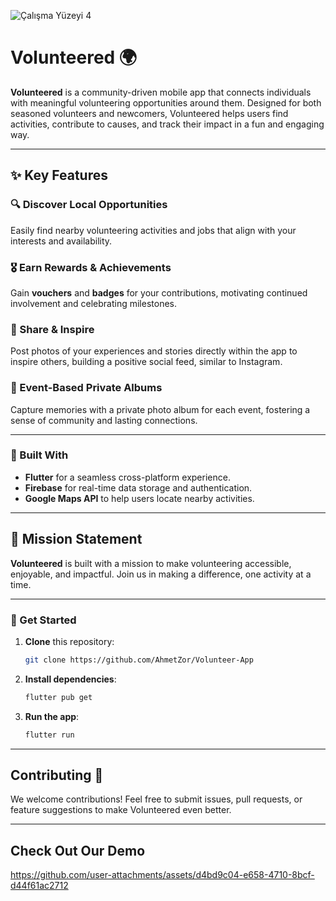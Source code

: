 
![Çalışma Yüzeyi 4](https://github.com/user-attachments/assets/772aa6c2-6f91-46bc-85f1-999b9143aaaf)
# Volunteered 🌍

**Volunteered** is a community-driven mobile app that connects individuals with meaningful volunteering opportunities around them. Designed for both seasoned volunteers and newcomers, Volunteered helps users find activities, contribute to causes, and track their impact in a fun and engaging way.

---

## ✨ Key Features

### 🔍 Discover Local Opportunities
Easily find nearby volunteering activities and jobs that align with your interests and availability.

### 🎖️ Earn Rewards & Achievements
Gain **vouchers** and **badges** for your contributions, motivating continued involvement and celebrating milestones.

### 📸 Share & Inspire
Post photos of your experiences and stories directly within the app to inspire others, building a positive social feed, similar to Instagram.

### 📂 Event-Based Private Albums
Capture memories with a private photo album for each event, fostering a sense of community and lasting connections.

---

### 📲 Built With

- **Flutter** for a seamless cross-platform experience.
- **Firebase** for real-time data storage and authentication.
- **Google Maps API** to help users locate nearby activities.

---

## 🌟 Mission Statement

**Volunteered** is built with a mission to make volunteering accessible, enjoyable, and impactful. Join us in making a difference, one activity at a time.

---

### 🚀 Get Started

1. **Clone** this repository:
   ```bash
   git clone https://github.com/AhmetZor/Volunteer-App
   ```
2. **Install dependencies**:
   ```bash
   flutter pub get
   ```
3. **Run the app**:
   ```bash
   flutter run
   ```

---

## Contributing 🤝

We welcome contributions! Feel free to submit issues, pull requests, or feature suggestions to make Volunteered even better.


---

## Check Out Our Demo



https://github.com/user-attachments/assets/d4bd9c04-e658-4710-8bcf-d44f61ac2712

